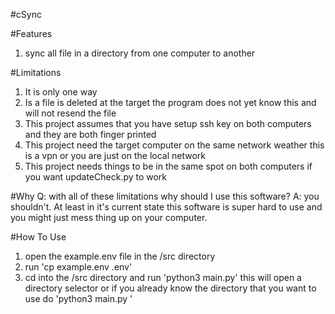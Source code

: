 #cSync

#Features
1. sync all file in a directory from one computer to another

#Limitations
1. It is only one way
2. Is a file is deleted at the target the program does not yet know this and will not resend the file
3. This project assumes that you have setup ssh key on both computers and they are both finger printed
4. This project need the target computer on the same network weather this is a vpn or you are just on the local network
5. This project needs things to be in the same spot on both computers if you want updateCheck.py to work

#Why
Q: with all of these limitations why should I use this software?
A: you shouldn't. At least in it's current state this software is super hard to use and you might just mess thing up on your computer.

#How To Use
1. open the example.env file in the /src directory
2. run 'cp example.env .env'
3. cd into the /src directory and run 'python3 main.py' this will open a directory selector or if you already know the directory that you want to use do 'python3 main.py <directory>'
